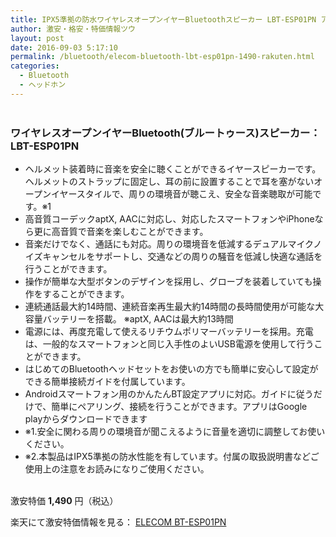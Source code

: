 ```yaml
---
title: IPX5準拠の防水ワイヤレスオープンイヤーBluetoothスピーカー LBT-ESP01PN アウトレット特価1,490円！送料無料！
author: 激安・格安・特価情報ツウ
layout: post
date: 2016-09-03 5:17:10
permalink: /bluetooth/elecom-bluetooth-lbt-esp01pn-1490-rakuten.html
categories:
  - Bluetooth
  - ヘッドホン
---
```


<div class="img-bg2 img_L">
<a href="http://hb.afl.rakuten.co.jp/hgc/03dad0a3.8366a82c.03dad0a4.f334497d/?pc=http%3A%2F%2Fitem.rakuten.co.jp%2Felecom%2F4953103440319&m=http%3A%2F%2Fm.rakuten.co.jp%2Felecom%2Fi%2F10032853%2F&scid=af_item_img&link_type=pict&ut=eyJwYWdlIjoiaXRlbSIsInR5cGUiOiJwaWN0Iiwic2l6ZSI6IjI0MHgyNDAiLCJuYW0iOjEsIm5hbXAiOiJkb3duIiwiY29tIjoxLCJjb21wIjoiZG93biIsInByaWNlIjowLCJib3IiOjEsImNvbCI6MCwidGFyIjoxfQ%3D%3D" target="_blank" style="word-wrap:break-word;"  ><img src="http://hbb.afl.rakuten.co.jp/hgb/03dad0a3.8366a82c.03dad0a4.f334497d/?me_id=1193217&item_id=10032853&m=https%3A%2F%2Fthumbnail.image.rakuten.co.jp%2F%400_mall%2Felecom%2Fcabinet%2Fs720_01%2Flbt-esp01pn_03.jpg%3F_ex%3D80x80&pc=https%3A%2F%2Fthumbnail.image.rakuten.co.jp%2F%400_mall%2Felecom%2Fcabinet%2Fs720_01%2Flbt-esp01pn_03.jpg%3F_ex%3D240x240&s=240x240&t=pict" border="0" style="margin:2px" alt="" title=""></a>
</div>

### ワイヤレスオープンイヤーBluetooth(ブルートゥース)スピーカー：LBT-ESP01PN
<!--more-->

* ヘルメット装着時に音楽を安全に聴くことができるイヤースピーカーです。ヘルメットのストラップに固定し、耳の前に設置することで耳を塞がないオープンイヤースタイルで、周りの環境音が聴こえ、安全な音楽聴取が可能です。※1
* 高音質コーデックaptX, AACに対応し、対応したスマートフォンやiPhoneなら更に高音質で音楽を楽しむことができます。
* 音楽だけでなく、通話にも対応。周りの環境音を低減するデュアルマイクノイズキャンセルをサポートし、交通などの周りの騒音を低減し快適な通話を行うことができます。
* 操作が簡単な大型ボタンのデザインを採用し、グローブを装着していても操作をすることができます。
* 連続通話最大約14時間、連続音楽再生最大約14時間の長時間使用が可能な大容量バッテリーを搭載。 ※aptX, AACは最大約13時間
* 電源には、再度充電して使えるリチウムポリマーバッテリーを採用。充電は、一般的なスマートフォンと同じ入手性のよいUSB電源を使用して行うことができます。
* はじめてのBluetoothヘッドセットをお使いの方でも簡単に安心して設定ができる簡単接続ガイドを付属しています。
* Androidスマートフォン用のかんたんBT設定アプリに対応。ガイドに従うだけで、簡単にペアリング、接続を行うことができます。アプリはGoogle playからダウンロードできます
* ※1.安全に関わる周りの環境音が聞こえるように音量を適切に調整してお使いください。
* ※2.本製品はIPX5準拠の防水性能を有しています。付属の取扱説明書などご使用上の注意をお読みになりご使用ください。

<br clear="all" />激安特価 <span class="tokka-price"><strong>1,490</strong></span> 円（税込）

楽天にて激安特価情報を見る： <span class="fs150p"><a href="http://hb.afl.rakuten.co.jp/hgc/03dad0a3.8366a82c.03dad0a4.f334497d/?pc=http%3A%2F%2Fitem.rakuten.co.jp%2Felecom%2F4953103440319&m=http%3A%2F%2Fm.rakuten.co.jp%2Felecom%2Fi%2F10032853%2F&scid=af_item_img&link_type=pict&ut=eyJwYWdlIjoiaXRlbSIsInR5cGUiOiJwaWN0Iiwic2l6ZSI6IjI0MHgyNDAiLCJuYW0iOjEsIm5hbXAiOiJkb3duIiwiY29tIjoxLCJjb21wIjoiZG93biIsInByaWNlIjowLCJib3IiOjEsImNvbCI6MCwidGFyIjoxfQ%3D%3D" target="_blank">ELECOM BT-ESP01PN</a></span>
